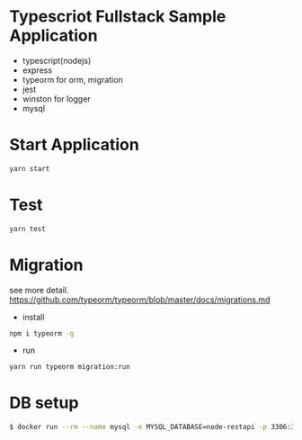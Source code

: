 
# Typescriot Fullstack Sample Application
- typescript(nodejs)
- express 
- typeorm for orm, migration
- jest
- winston for logger
- mysql
# Start Application
```bash
yarn start
```
# Test
```bash
yarn test
```

# Migration
see more detail.  
https://github.com/typeorm/typeorm/blob/master/docs/migrations.md

- install
```bash
npm i typeorm -g
```
- run
```bash
yarn run typeorm migration:run
```

# DB setup
```bash
$ docker run --rm --name mysql -e MYSQL_DATABASE=node-restapi -p 3306:3306 -d mysql:5.7
```
